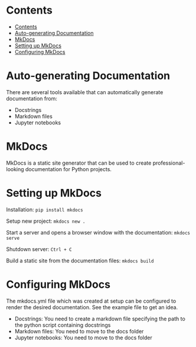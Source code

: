 Contents
==
- [Contents](#contents)
- [Auto-generating Documentation](#auto-generating-documentation)
- [MkDocs](#mkdocs)
- [Setting up MkDocs](#setting-up-mkdocs)
- [Configuring MkDocs](#configuring-mkdocs)

<!--intro-start-->
# Auto-generating Documentation
There are several tools available that can automatically generate documentation from:
- Docstrings
- Markdown files
- Jupyter notebooks

# MkDocs
MkDocs is a static site generator that can be used to create professional-looking documentation for Python projects.

# Setting up MkDocs

Installation: `pip install mkdocs`

Setup new project: `mkdocs new .`

Start a server and opens a browser window with the documentation: `mkdocs serve`

Shutdown server: `Ctrl + C`

Build a static site from the documentation files: `mkdocs build`

# Configuring MkDocs
The mkdocs.yml file which was created at setup can be configured to render the desired documentation. See the example file to get an idea.

- Docstrings: You need to create a markdown file specifying the path to the python script containing docstrings
- Markdown files: You need to move to the docs folder
- Jupyter notebooks: You need to move to the docs folder

<!--intro-end-->
